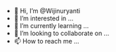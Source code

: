 - 👋 Hi, I’m @Wijinuryanti
- 👀 I’m interested in ...
- 🌱 I’m currently learning ...
- 💞️ I’m looking to collaborate on ...
- 📫 How to reach me ...

<!---
Wijinuryanti/Wijinuryanti is a ✨ special ✨ repository because its `README.md` (this file) appears on your GitHub profile.
You can click the Preview link to take a look at your changes.
--->
